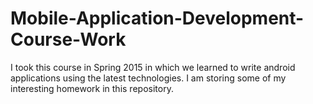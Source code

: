 # Mobile-Application-Development-Course-Work
I took this course in Spring 2015 in which we learned to write android applications using the latest technologies.
I am storing some of my interesting homework in this repository.
